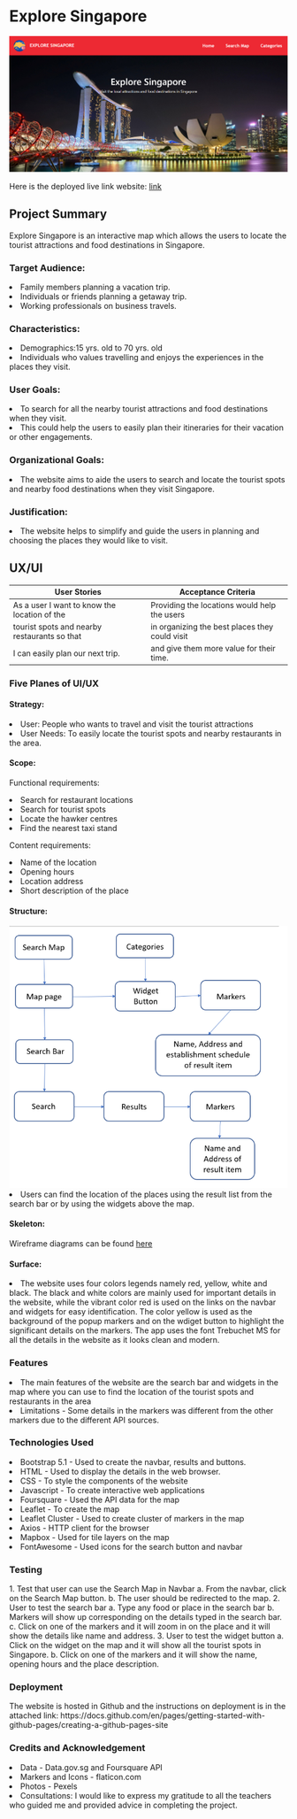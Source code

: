<h1>Explore Singapore</h1>
<img src=images/exploresg.png>

Here is the deployed live link website: <a href ="https://theresamm.github.io/project1-exploresg/">link</a>

<h2> Project Summary</h2>
Explore Singapore is an interactive map which allows the users to locate the tourist attractions and food destinations in Singapore.
<h3>Target Audience:</h3>
<li>Family members planning a vacation trip.</li>
<li>Individuals or friends planning a getaway trip.</li>
<li>Working professionals on business travels.</li>
<h3>Characteristics:</h3>
<li>Demographics:15 yrs. old to 70 yrs. old</li>
<li>Individuals who values travelling and enjoys the experiences in the places they visit.</li>
<h3>User Goals:</h3>
<li>To search for all the nearby tourist attractions and food destinations when they visit.</li>
<li>This could help the users to easily plan their itineraries for their vacation or other engagements.</li>
<h3>Organizational Goals:</h3>
<li>The website aims to aide the users to search and locate the tourist spots and nearby food destinations when they visit Singapore.</li>
<h3>Justification:</h3>
<li>The website helps to simplify and guide the users in planning and choosing the places they would like to visit.</li>
<h2>UX/UI</h2>

|                 User Stories                 |                Acceptance Criteria                 |
| -------------------------------------------- | ---------------------------------------------------|
| As a user I want to know the location of the | Providing the locations would help the users       |
| tourist spots and nearby restaurants so that | in organizing the best places they could visit     |
| I can easily plan our next trip.             | and give them more value for their time.           |

<h3>Five Planes of UI/UX</h3>
<h4>Strategy:</h4>
<li>User: People who wants to travel and visit the tourist attractions</li>
<li>User Needs: To easily locate the tourist spots and nearby restaurants in the area.</li>

<h4>Scope:</h4>

Functional requirements:
<li>Search for restaurant locations</li>
<li>Search for tourist spots</li>
<li>Locate the hawker centres</li>
<li>Find the nearest taxi stand</li>

Content requirements:
<li>Name of the location</li>
<li>Opening hours</li>
<li>Location address</li>
<li>Short description of the place</li>

<h4>Structure:</h4>

<img src=images/structure.png>


<li>Users can find the location of the places using the result list from the search bar or by using the widgets above the map.</li>

<h4>Skeleton:</h4>

Wireframe diagrams can be found <a href = images/wireframe.png>here</a>


<h4>Surface:</h4>
<li>The website uses four colors legends namely red, yellow, white and black. The black and white colors are mainly used for important details in the website, while the vibrant color red is used on the links on the navbar and widgets for easy identification. The color yellow is used as the background of the popup markers and on the wdiget button to highlight the significant details on the markers. The app uses the font Trebuchet MS for all the details in the website as it looks clean and modern.</li>

<h3>Features</h3>
<li>The main features of the website are the search bar and widgets in the map where you can use to find the location of the tourist spots and restaurants in the area</li>
<li>Limitations - Some details in the markers was different from the other markers due to the different API sources.</li>

<h3>Technologies Used</h3>
<li>Bootstrap 5.1 - Used to create the navbar, results and buttons.</li>
<li>HTML - Used to display the details in the web browser.</li>
<li>CSS - To style the components of the website</li>
<li>Javascript - To create interactive web applications</li>
<li>Foursquare - Used the API data for the map</li>
<li>Leaflet - To create the map</li>
<li>Leaflet Cluster - Used to create cluster of markers in the map</li>
<li>Axios - HTTP client for the browser</li>
<li>Mapbox - Used for tile layers on the map</li>
<li>FontAwesome - Used icons for the search button and navbar</li>

<h3>Testing</h3>
1. Test that user can use the Search Map in Navbar
  a. From the navbar, click on the Search Map button.
  b. The user should be redirected to the map.
2. User to test the search bar
  a. Type any food or place in the search bar
  b. Markers will show up corresponding on the details typed in the search bar.
  c. Click on one of the markers and it will zoom in on the place and it will show the details like name and address.
3. User to test the widget button
  a. Click on the widget on the map and it will show all the tourist spots in Singapore.
  b. Click on one of the markers and it will show the name, opening hours and the place description.
  <h3>Deployment</h3>
 The website is hosted in Github and the instructions on deployment is in the attached link:
 https://docs.github.com/en/pages/getting-started-with-github-pages/creating-a-github-pages-site
 
<h3>Credits and Acknowledgement</h3>
<li>Data - Data.gov.sg and Foursquare API</li>
<li>Markers and Icons - flaticon.com</li>
<li>Photos - Pexels</li>
<li>Consultations:
I would like to express my gratitude to all the teachers who guided me and provided advice in completing the project.</li>


